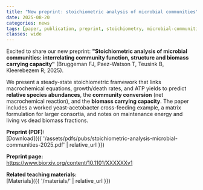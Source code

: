 ```yaml
---
title: "New preprint: stoichiometric analysis of microbial communities"
date: 2025-08-20
categories: news
tags: [paper, publication, preprint, stoichiometry, microbial-communities]
classes: wide
---
```


Excited to share our new preprint: **"Stoichiometric analysis of microbial communities: interrelating community function, structure and biomass carrying capacity"** (Bruggeman FJ, Paez-Watson T, Teusink B, Kleerebezem R; 2025).

We present a steady-state stoichiometric framework that links macrochemical equations, growth/death rates, and ATP yields to predict **relative species abundances**, the **community conversion** (net macrochemical reaction), and the **biomass carrying capacity**. The paper includes a worked yeast-acetobacter cross-feeding example, a matrix formulation for larger consortia, and notes on maintenance energy and living vs dead biomass fractions.

<!--more-->

**Preprint (PDF):**  
[Download]({{ '/assets/pdfs/pubs/stoichiometric-analysis-microbial-communities-2025.pdf' | relative_url }})

**Preprint page:**  
https://www.biorxiv.org/content/10.1101/XXXXXXv1  <!-- replace with the real link -->

**Related teaching materials:**  
[Materials]({{ '/materials/' | relative_url }})